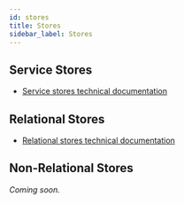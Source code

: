 ```yaml
---
id: stores
title: Stores
sidebar_label: Stores
---
```

## Service Stores

- [Service stores technical documentation](https://github.com/finos/legend-engine/tree/master/docs/store/extensions/ServiceStore)

## Relational Stores

- [Relational stores technical documentation](https://github.com/finos/legend-engine/tree/master/docs/store/extensions/Relational)

## Non-Relational Stores

_Coming soon._
